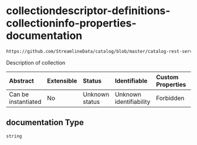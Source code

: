 # collectiondescriptor-definitions-collectioninfo-properties-documentation

```txt
https://github.com/StreamlineData/catalog/blob/master/catalog-rest-service/src/main/resources/json/schema/type/collectionDescriptor.json#/definitions/collectionInfo/properties/documentation
```

Description of collection

| Abstract            | Extensible | Status         | Identifiable            | Custom Properties | Additional Properties | Access Restrictions | Defined In                                                                                    |
| :------------------ | :--------- | :------------- | :---------------------- | :---------------- | :-------------------- | :------------------ | :-------------------------------------------------------------------------------------------- |
| Can be instantiated | No         | Unknown status | Unknown identifiability | Forbidden         | Allowed               | none                | [collectionDescriptor.json*](https://github.com/StreamlineData/catalog/blob/master/catalog-rest-service/src/main/resources/json/schema/type/collectionDescriptor.json "open original schema") |

## documentation Type

`string`
